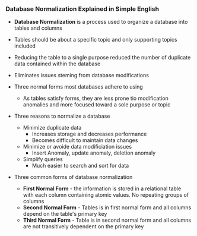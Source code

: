 ### Database Normalization Explained in Simple English

* **Database Normalization** is a process used to organize a database into tables and columns
* Tables should be about a specific topic and only supporting topics included
* Reducing the table to a single purpose reduced the number of duplicate data contained within the database
* Eliminates issues steming from database modifications


* Three normal forms most databases adhere to using
  * As tables satisfy forms, they are less prone tio modification anomalies and more focused toward a sole purpose or topic

* Three reasons to normalize a database
  * Minimize duplicate data 
    * Increases storage and decreases performance
    * Becomes difficult to maintain data changes
  * Minimize or avoide data modificiation issues
    * Insert Anomaly, update anomaly, deletion anomaly
  * Simplify queries
    * Much easier to search and sort for data

* Three common forms of database normalization
  * **First Normal Form** - the information is stored in a relational table with each column containing atomic values. No repeating groups of columns
  * **Second Normal Form** - Tables is in first normal form and all columns depend on the table's primary key
  * **Third Normal Form** - Table is in second normal form and all columns are not transitively dependent on the primary key
